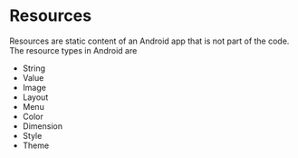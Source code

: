 # Resources

Resources are static content of an Android app that is not part of the code. The resource types in Android are

* String
* Value
* Image
* Layout
* Menu
* Color
* Dimension
* Style
* Theme
